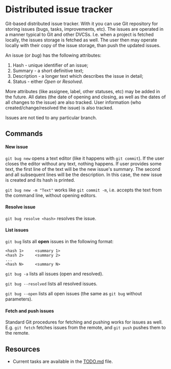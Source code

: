 
# Distributed issue tracker

Git-based distributed issue tracker. With it you can use Git repository for storing issues (bugs, tasks, improvements, etc). The issues are operated in a manner typical to Git and other DVCSs. I.e. when a project is fetched locally, the issues storage is fetched as well. The user then may operate locally with their copy of the issue storage, than push the updated issues.

An issue (or *bug*) has the following attributes:

1. Hash - unique identifier of an issue;
2. Summary - a short definitive text;
3. Description - a longer text which describes the issue in detail;
4. Status - either *Open* or *Resolved*.

More attributes (like assignee, label, other statuses, etc) may be added in the future. All dates (the date of opening and closing, as well as the dates of all changes to the issue) are also tracked. User information (who created/change/resolved the issue) is also tracked.

Issues are not tied to any particular branch.

## Commands

#### New issue

`git bug new` opens a text editor (like it happens with `git commit`). If the user closes the editor without any text, nothing happens. If user provides some text, the first line of the text will be the new issue's summary. The second and all subsequent lines will be the description. In this case, the new issue is created and its hash is printed.

`git bug new -m "Text"` works like `git commit -m`, i.e. accepts the text from the command line, without opening editors.

#### Resolve issue

`git bug resolve <hash>` resolves the issue.

#### List issues

`git bug` lists all **open** issues in the following format:

    <hash 1>     <summary 1>
    <hash 2>     <summary 2>
    ...
    <hash N>     <summary N>

`git bug -a` lists all issues (open and resolved).

`git bug --resolved` lists all resolved issues.

`git bug --open` lists all open issues (the same as `git bug` without parameters).

#### Fetch and push issues

Standard Git procedures for fetching and pushing works for issues as well. E.g. `git fetch` fetches issues from the remote, and `git push` pushes them to the remote. 

## Resources

* Current tasks are available in the [TODO.md](TODO.md) file.
